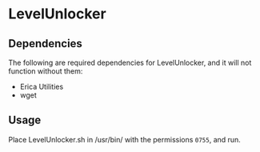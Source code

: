 LevelUnlocker
===========

Dependencies
-----------
The following are required dependencies for LevelUnlocker, and it will not function without them:
* Erica Utilities
* wget

Usage
-----------
Place LevelUnlocker.sh in /usr/bin/ with the permissions `0755`, and run.